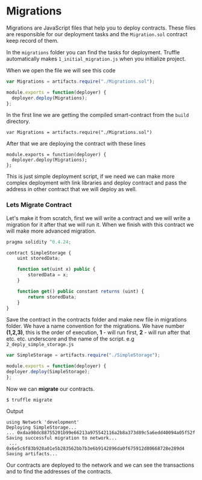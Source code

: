 # Migrations
Migrations are JavaScript files that help you to deploy contracts. These files are responsible for our deployment tasks and the `Migration.sol` contract keep record of them. 

In the `migrations` folder you can find the tasks for deployment. Truffle automatically makes `1_initial_migration.js` when you initialize project.

When we open the file we will see this code
```js
var Migrations = artifacts.require("./Migrations.sol");

module.exports = function(deployer) {
  deployer.deploy(Migrations);
};
```
In the first line we are getting the compiled smart-contract from the `build` directory.

`var Migrations = artifacts.require("./Migrations.sol")`

After that we are deploying the contract with these lines
```
module.exports = function(deployer) {
  deployer.deploy(Migrations);
};
```
This is just simple deployment script, if we need we can make more complex deployment with link libraries and deploy contract and pass the address in other contract that we will deploy as well.

### Lets Migrate Contract
Let's make it from scratch, first we will write a contract and we will write a migration for it after that we will run it. When we finish with this contract we will make more advanced migration.

```js
pragma solidity ^0.4.24;

contract SimpleStorage {
    uint storedData;

    function set(uint x) public {
        storedData = x;
    }

    function get() public constant returns (uint) {
        return storedData;
    }
}
```

 Save the contract in the contracts folder and make new file in migrations folder. We have a name convention for the migrations. We have number **(1,2,3)**, this is the order of execution, **1** - will run first, **2** - will run after that etc. etc. underscore and the name of the script. 
 e.g `2_deply_simple_storage.js`

  ```js
var SimpleStorage = artifacts.require("./SimpleStorage");

module.exports = function(deployer) {
  deployer.deploy(SimpleStorage);
};
```
Now we can **migrate** our contracts. 

```
$ truffle migrate
```
Output
```
using Network 'development'
Deploying SimpleStorage...
... 0xdaa98dc88755201b99e66213a975542116a2b8a373d89c5a6edd40094a05f52f
Saving successful migration to network...
 ... 0x6e5c6f83b928a01e5b283562bb7b3e6b9142896da0f675912d80668728e289d4
Saving artifacts...
```

Our contracts are deployed to the network and we can see the transactions and to find the addresses of the contracts.

  